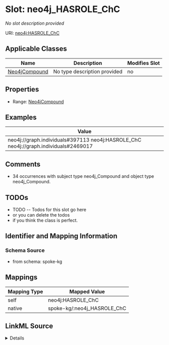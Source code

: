 

# Slot: neo4j_HASROLE_ChC


_No slot description provided_





URI: [neo4j:HASROLE_ChC](neo4j://graph.schema#HASROLE_ChC)



<!-- no inheritance hierarchy -->





## Applicable Classes

| Name | Description | Modifies Slot |
| --- | --- | --- |
| [Neo4jCompound](../classes/Neo4jCompound.md) | No type description provided |  no  |







## Properties

* Range: [Neo4jCompound](../classes/Neo4jCompound.md)






## Examples

| Value |
| --- |
| neo4j://graph.individuals#397113 neo4j:HASROLE_ChC neo4j://graph.individuals#2469017 |

## Comments

* 34 occurrences with subject type neo4j_Compound and object type neo4j_Compound.

## TODOs

* TODO -- Todos for this slot go here
* or you can delete the todos
* if you think the class is perfect.

## Identifier and Mapping Information







### Schema Source


* from schema: spoke-kg




## Mappings

| Mapping Type | Mapped Value |
| ---  | ---  |
| self | neo4j:HASROLE_ChC |
| native | spoke-kg/:neo4j_HASROLE_ChC |




## LinkML Source

<details>
```yaml
name: neo4j_HASROLE_ChC
description: No slot description provided
todos:
- TODO -- Todos for this slot go here
- or you can delete the todos
- if you think the class is perfect.
comments:
- 34 occurrences with subject type neo4j_Compound and object type neo4j_Compound.
examples:
- value: neo4j://graph.individuals#397113 neo4j:HASROLE_ChC neo4j://graph.individuals#2469017
from_schema: spoke-kg
rank: 1000
slot_uri: neo4j:HASROLE_ChC
alias: neo4j_HASROLE_ChC
domain_of:
- neo4j_Compound
range: neo4j_Compound

```
</details>